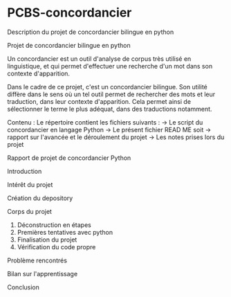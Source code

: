 # PCBS-concordancier
Description du projet de concordancier bilingue en python

Projet de concordancier bilingue en python 

Un concordancier est un outil d'analyse de corpus très utilisé en linguistique, et qui permet d'effectuer une recherche d'un mot dans son contexte d'apparition.

Dans le cadre de ce projet, c'est un concordancier bilingue. Son utilité diffère dans le sens où un tel outil permet de rechercher des mots et leur traduction, dans leur contexte d'apparition. Cela permet ainsi de sélectionner le terme le plus adéquat, dans des traductions notamment.

Contenu :
Le répertoire contient les fichiers suivants :
-> Le script du concordancier en langage Python
-> Le présent fichier READ ME soit 
-> rapport sur l'avancée et le déroulement du projet
-> Les notes prises lors du projet



Rapport de projet de concordancier Python

Introduction

Intérêt du projet

Création du depository

Corps du projet 
1. Déconstruction en étapes
2. Premières tentatives avec python
3. Finalisation du projet 
4. Vérification du code propre

Problème rencontrés

Bilan sur l'apprentissage

Conclusion




